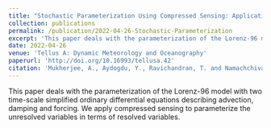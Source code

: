 ```yaml
---
title: "Stochastic Parameterization Using Compressed Sensing: Application to the Lorenz-96 Atmospheric Model"
collection: publications
permalink: /publication/2022-04-26-Stochastic-Parameterization
excerpt: 'This paper deals with the parameterization of the Lorenz-96 model with two time-scale simplified ordinary differential equations describing advection, damping and forcing. We apply compressed sensing to parameterize the unresolved variables in terms of resolved variables.'
date: 2022-04-26
venue: 'Tellus A: Dynamic Meteorology and Oceanography'
paperurl: 'http://doi.org/10.16993/tellusa.42'
citation: 'Mukherjee, A., Aydogdu, Y., Ravichandran, T. and Namachchivaya, N.S. (2022). &quot;Stochastic Parameterization Using Compressed Sensing: Application to the Lorenz-96 Atmospheric Model.&quot; <i>Tellus A: Dynamic Meteorology and Oceanography</i>. 74(2022), pp.300–317.'
---
```

This paper deals with the parameterization of the Lorenz-96 model with two time-scale simplified ordinary differential equations describing advection, damping and forcing. We apply compressed sensing to parameterize the unresolved variables in terms of resolved variables.
